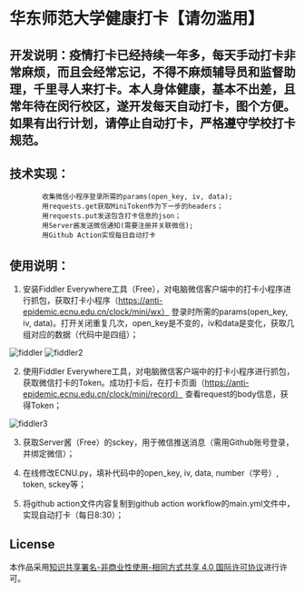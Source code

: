 # 华东师范大学健康打卡【请勿滥用】

## 开发说明：疫情打卡已经持续一年多，每天手动打卡非常麻烦，而且会经常忘记，不得不麻烦辅导员和监督助理，千里寻人来打卡。本人身体健康，基本不出差，且常年待在闵行校区，遂开发每天自动打卡，图个方便。如果有出行计划，请停止自动打卡，严格遵守学校打卡规范。

## 技术实现：
            收集微信小程序登录所需的params(open_key, iv, data);
            用requests.get获取MiniToken作为下一步的headers；
            用requests.put发送包含打卡信息的json；
            用Server酱发送微信通知(需要注册并关联微信);
            用Github Action实现每日自动打卡

## 使用说明：
1. 安装Fiddler Everywhere工具（Free），对电脑微信客户端中的打卡小程序进行抓包，获取打卡小程序（https://anti-epidemic.ecnu.edu.cn/clock/mini/wx） 登录时所需的params(open_key, iv, data)。打开关闭重复几次，open_key是不变的，iv和data是变化，获取几组对应的数据（代码中是四组）；

![fiddler](https://user-images.githubusercontent.com/58336082/113386639-432c2280-93bd-11eb-902c-282011928cf2.jpg)
![fiddler2](https://user-images.githubusercontent.com/58336082/113386643-43c4b900-93bd-11eb-87d8-74b9e9f4f4c7.jpg)

2. 使用Fiddler Everywhere工具，对电脑微信客户端中的打卡小程序进行抓包，获取微信打卡的Token。成功打卡后，在打卡页面（https://anti-epidemic.ecnu.edu.cn/clock/mini/record） 查看request的body信息，获得Token；

![fiddler3](https://user-images.githubusercontent.com/58336082/113388742-5b9e3c00-93c1-11eb-811d-c2f3ca58d48a.jpg)


3. 获取Server酱（Free）的sckey，用于微信推送消息（需用Github账号登录，并绑定微信）；

4. 在线修改ECNU.py，填补代码中的open_key, iv, data, number（学号）, token, sckey等；

5. 将github action文件内容复制到github action workflow的main.yml文件中，实现自动打卡（每日8:30）；

## License
本作品采用[知识共享署名-非商业性使用-相同方式共享 4.0 国际许可协议](http://creativecommons.org/licenses/by-nc-sa/4.0/)进行许可。
